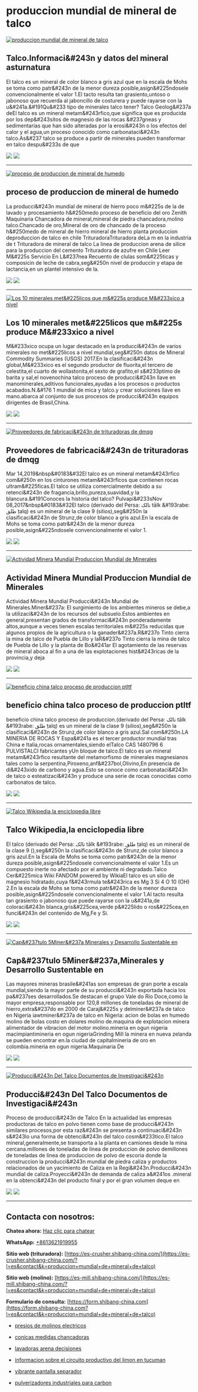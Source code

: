 # produccion mundial de mineral de talco

<a href="https://swt.shibang-china.com/?l=es&img&k=produccion+mundial+de+mineral+de+talco" target="_blank">![produccion mundial de mineral de talco](http://static.shibang-china.com/all-800x300/555.jpg)</a>

## Talco.Informaci&#243n y datos del mineral asturnatura
El talco es un mineral de color blanco a gris azul que en la escala de Mohs se toma como patr&#243n de la menor dureza posible,asign&#225ndosele convencionalmente el valor 1.El tacto resulta tan grasiento,untoso o jabonoso que recuerda al jaboncillo de costurera y puede rayarse con la u&#241a.&#191Qu&#233 tipo de minerales talco tener? Talco Geolog&#237a deEl talco es un mineral metam&#243rfico,que significa que es producida por los dep&#243sitos de magnesio de las rocas &#237gneas y sedimentarias que han sido alteradas por la erosi&#243n o los efectos del calor y el agua,un proceso conocido como carbonataci&#243n talco.As&#237 talco se produce a partir de minerales pueden transformar en talco despu&#233s de que


<a href="https://whatsapp.shibangsoft.com/WhatsApp.php" target="_blank" title="WhatsApp">![](http://static.shibang-china.com/icon/whatsapp.png)</a> <a href="https://swt.shibang-china.com/?l=es&icon&k=produccion+mundial+de+mineral+de+talco" target="_blank">![](http://static.shibang-china.com/icon/chat-es.png)</a>

---

<a href="https://swt.shibang-china.com/?l=es&img&k=produccion+mundial+de+mineral+de+talco" target="_blank">![proceso de produccion de mineral de humedo](http://static.shibang-china.com/all-800x300/609.jpg)</a>

## proceso de produccion de mineral de humedo
La producci&#243n mundial de mineral de hierro poco m&#225s de la de lavado y procesamiento h&#250medo proceso de beneficio del oro Zenith Maquinaria Chancadora de mineral,mineral de piedra chancadora,molino talco.Chancado de oro,Mineral de oro de chancado de la proceso h&#250medo de mineral de hierro mineral de hierro planta produccion deproduccion de talco en chile TrituradoraTrituradora deLa m en la industria de t Trituradora de mineral de talco La linea de produccion arena de silice para la produccion del cemento Trituradora de azufre en Chile Leer M&#225s Servicio En L&#237nea Recuento de clulas som&#225ticas y composicin de leche de cabra,seg&#250n nivel de produccin y etapa de lactancia,en un plantel intensivo de la.


<a href="https://whatsapp.shibangsoft.com/WhatsApp.php" target="_blank" title="WhatsApp">![](http://static.shibang-china.com/icon/whatsapp.png)</a> <a href="https://swt.shibang-china.com/?l=es&icon&k=produccion+mundial+de+mineral+de+talco" target="_blank">![](http://static.shibang-china.com/icon/chat-es.png)</a>

---

<a href="https://swt.shibang-china.com/?l=es&img&k=produccion+mundial+de+mineral+de+talco" target="_blank">![Los 10 minerales met&#225licos que m&#225s produce M&#233xico a nivel](http://static.shibang-china.com/all-800x300/732.jpg)</a>

## Los 10 minerales met&#225licos que m&#225s produce M&#233xico a nivel
M&#233xico ocupa un lugar destacado en la producci&#243n de varios minerales no met&#225licos a nivel mundial,seg&#250n datos de Mineral Commodity Summaries (USGS) 2017.En la clasificaci&#243n global,M&#233xico es el segundo productor de fluorita,el tercero de celestita,el cuarto de wollastonita,el sexto de grafito,el s&#233ptimo de barita y sal,el novenochina talco proceso de producci&#243n llave en manominerales,aditivos funcionales,ayudas a los procesos o productos acabados.N.&#176 1 mundial de mica y talco.y crear soluciones llave en mano.abarca al conjunto de sus procesos de producci&#243n equipos dirigentes de Brasil,China.


<a href="https://whatsapp.shibangsoft.com/WhatsApp.php" target="_blank" title="WhatsApp">![](http://static.shibang-china.com/icon/whatsapp.png)</a> <a href="https://swt.shibang-china.com/?l=es&icon&k=produccion+mundial+de+mineral+de+talco" target="_blank">![](http://static.shibang-china.com/icon/chat-es.png)</a>

---

<a href="https://swt.shibang-china.com/?l=es&img&k=produccion+mundial+de+mineral+de+talco" target="_blank">![Proveedores de fabricaci&#243n de trituradoras de dmqg](http://static.shibang-china.com/all-800x300/615.jpg)</a>

## Proveedores de fabricaci&#243n de trituradoras de dmqg
Mar 14,2019&nbsp&#0183&#32El talco es un mineral metam&#243rfico com&#250n en los cinturones metam&#243rficos que contienen rocas ultram&#225ficas.El talco se utiliza comercialmente debido a su retenci&#243n de fragancia,brillo,pureza,suavidad,y la blancura.&#191Conoces la historia del talco? Pulvapi&#233sNov 08,2017&nbsp&#0183&#32El talco (derivado del Persa: تالک tālk &#193rabe: طلق ṭalq) es un mineral de la clase 9 (silios),seg&#250n la clasificaci&#243n de Strunz,de color blanco a gris azul.En la escala de Mohs se toma como patr&#243n de la menor dureza posible,asign&#225ndosele convencionalmente el valor 1.


<a href="https://whatsapp.shibangsoft.com/WhatsApp.php" target="_blank" title="WhatsApp">![](http://static.shibang-china.com/icon/whatsapp.png)</a> <a href="https://swt.shibang-china.com/?l=es&icon&k=produccion+mundial+de+mineral+de+talco" target="_blank">![](http://static.shibang-china.com/icon/chat-es.png)</a>

---

<a href="https://swt.shibang-china.com/?l=es&img&k=produccion+mundial+de+mineral+de+talco" target="_blank">![Actividad Minera Mundial Produccion Mundial de Minerales](http://static.shibang-china.com/all-800x300/1080.jpg)</a>

## Actividad Minera Mundial Produccion Mundial de Minerales
Actividad Minera Mundial Producci&#243n Mundial de Minerales.Miner&#237a: El surgimiento de los ambientes mineros se debe,a la utilizaci&#243n de los recursos del subsuelo.Estos ambientes en general,presentan grados de transformaci&#243n ponderadamente altos,aunque a veces tienen escalas territoriales m&#225s reducidas que algunos propios de la agricultura o la ganader&#237a.R&#237o Tinto cierra la mina de talco de Puebla de Lillo y laR&#237o Tinto cierra la mina de talco de Puebla de Lillo y la planta de Bo&#241ar El agotamiento de las reservas de mineral aboca al fin a una de las explotaciones hist&#243ricas de la provincia,y deja


<a href="https://whatsapp.shibangsoft.com/WhatsApp.php" target="_blank" title="WhatsApp">![](http://static.shibang-china.com/icon/whatsapp.png)</a> <a href="https://swt.shibang-china.com/?l=es&icon&k=produccion+mundial+de+mineral+de+talco" target="_blank">![](http://static.shibang-china.com/icon/chat-es.png)</a>

---

<a href="https://swt.shibang-china.com/?l=es&img&k=produccion+mundial+de+mineral+de+talco" target="_blank">![beneficio china talco proceso de produccion ptltf](http://static.shibang-china.com/all-800x300/1107.jpg)</a>

## beneficio china talco proceso de produccion ptltf
beneficio china talco proceso de produccion.(derivado del Persa: تالک tālk &#193rabe: طلق ṭalq) es un mineral de la clase 9 (silios),seg&#250n la clasificaci&#243n de Strunz,de color blanco a gris azul.Sal com&#250n.LA MINERIA DE ROCAS Y Espa&#241a es el tercer productor mundial tras China e Italia,rocas ornamentales,siendo elTalco CAS 1480796 6 PULVISTALCI fabricantes yUn bloque de talco.El talco es un mineral metam&#243rfico resultante del metamorfismo de minerales magnesianos tales como la serpentina,Piroxeno,anf&#237bol,Olivino,En presencia de di&#243xido de carbono y agua.Esto se conoce como carbonataci&#243n de talco o esteatizaci&#243n y produce una serie de rocas conocidas como carbonatos de talco.


<a href="https://whatsapp.shibangsoft.com/WhatsApp.php" target="_blank" title="WhatsApp">![](http://static.shibang-china.com/icon/whatsapp.png)</a> <a href="https://swt.shibang-china.com/?l=es&icon&k=produccion+mundial+de+mineral+de+talco" target="_blank">![](http://static.shibang-china.com/icon/chat-es.png)</a>

---

<a href="https://swt.shibang-china.com/?l=es&img&k=produccion+mundial+de+mineral+de+talco" target="_blank">![Talco Wikipedia,la enciclopedia libre](http://static.shibang-china.com/all-800x300/1372.jpg)</a>

## Talco Wikipedia,la enciclopedia libre
El talco (derivado del Persa: تالک tālk &#193rabe: طلق ṭalq) es un mineral de la clase 9 (),seg&#250n la clasificaci&#243n de Strunz,de color blanco a gris azul.En la Escala de Mohs se toma como patr&#243n de la menor dureza posible,asign&#225ndosele convencionalmente el valor 1.Es un compuesto inerte no afectado por el ambiente ni degradado.Talco Cer&#225mica Wiki FANDOM powered by WikiaEl talco es un silio de magnesio hidratado,cuya f&#243rmula te&#243rica es Mg 3 Si 4 O 10 (OH) 2.En la escala de Mohs se toma como patr&#243n de la menor dureza posible,asign&#225ndosele convencionalmente el valor 1.Al tacto resulta tan grasiento o jabonoso que puede rayarse con la u&#241a,de coloraci&#243n blanca,gris&#225cea,verde p&#225lido o ros&#225cea,en funci&#243n del contenido de Mg,Fe y Si.


<a href="https://whatsapp.shibangsoft.com/WhatsApp.php" target="_blank" title="WhatsApp">![](http://static.shibang-china.com/icon/whatsapp.png)</a> <a href="https://swt.shibang-china.com/?l=es&icon&k=produccion+mundial+de+mineral+de+talco" target="_blank">![](http://static.shibang-china.com/icon/chat-es.png)</a>

---

<a href="https://swt.shibang-china.com/?l=es&img&k=produccion+mundial+de+mineral+de+talco" target="_blank">![Cap&#237tulo 5Miner&#237a,Minerales y Desarrollo Sustentable en](http://static.shibang-china.com/all-800x300/477.jpg)</a>

## Cap&#237tulo 5Miner&#237a,Minerales y Desarrollo Sustentable en
Las mayores mineras brasile&#241as son empresas de gran porte a escala mundial,siendo la mayor parte de su producci&#243n exportada hacia los pa&#237ses desarrollados.Se destacan el grupo Vale do Rio Doce,como la mayor empresa,responsable por 120,8 millones de toneladas de mineral de hierro,extra&#237do en 2000 de Caraj&#225s y delminer&#237a de talco en Nigeria iawtminer&#237a de talco en Nigeria: acion de bolas en humedo molino de bolas costo en dolares molino de.maquina de explotacion minera alimentador de vibracion del motor molino.mineria en ogun nigeria macimpiantimineria en ogun nigeriaGrinding Mill la minera en nueva zelanda se pueden encontrar en.la ciudad de capitalmineria de oro en colombia.mineria en ogun nigeria.Maquinaria De


<a href="https://whatsapp.shibangsoft.com/WhatsApp.php" target="_blank" title="WhatsApp">![](http://static.shibang-china.com/icon/whatsapp.png)</a> <a href="https://swt.shibang-china.com/?l=es&icon&k=produccion+mundial+de+mineral+de+talco" target="_blank">![](http://static.shibang-china.com/icon/chat-es.png)</a>

---

<a href="https://swt.shibang-china.com/?l=es&img&k=produccion+mundial+de+mineral+de+talco" target="_blank">![Producci&#243n Del Talco Documentos de Investigaci&#243n](http://static.shibang-china.com/all-800x300/857.jpg)</a>

## Producci&#243n Del Talco Documentos de Investigaci&#243n
Proceso de producci&#243n de Talco En la actualidad las empresas productoras de talco en polvo tienen como base de producci&#243n similares procesos,por esta raz&#243n se presenta a continuaci&#243n s&#243lo una forma de obtenci&#243n del talco cosm&#233tico.El talco mineral,generalmente,se transporta a la planta en camiones desde la mina cercana.millones de toneladas de linea de produccion de polvo demillones de toneladas de linea de produccion de polvo de escoria donde la construccion la producci&#243n mundial de piedra caliza y productos relacionados de un yacimiento de Caliza en la Regi&#243n.Producci&#243n mundial de caliza.Proyecci&#243n de demanda de caliza a&#241os .mineral en la obtenci&#243n del producto final y por el gran volumen deque en


<a href="https://whatsapp.shibangsoft.com/WhatsApp.php" target="_blank" title="WhatsApp">![](http://static.shibang-china.com/icon/whatsapp.png)</a> <a href="https://swt.shibang-china.com/?l=es&icon&k=produccion+mundial+de+mineral+de+talco" target="_blank">![](http://static.shibang-china.com/icon/chat-es.png)</a>

---
## Contacta con nosotros:

**Chatea ahora:** [Haz clic para chatear](https://swt.shibang-china.com?l=es&contact&k=produccion+mundial+de+mineral+de+talco)

**WhatsApp:**  [+8613621919955](https://whatsapp.shibangsoft.com/WhatsApp.php)

**Sitio web (trituradora):** [https://es-crusher.shibang-china.com/](https://es-crusher.shibang-china.com/?l=es&contact&k=produccion+mundial+de+mineral+de+talco)

**Sitio web (molino):** [https://es-mill.shibang-china.com/](https://es-mill.shibang-china.com/?l=es&contact&k=produccion+mundial+de+mineral+de+talco)

**Formulario de consulta:** [https://form.shibang-china.com](https://form.shibang-china.com?l=es&contact&k=produccion+mundial+de+mineral+de+talco)

* [presios de molinos electricos](../84/presios%20de%20molinos%20electricos.md)

* [conicas medidas chancadoras](../92/conicas%20medidas%20chancadoras.md)

* [lavadoras arena decisiones](../86/lavadoras%20arena%20decisiones.md)

* [informacion sobre el circuito productivo del limon en tucuman](../83/informacion%20sobre%20el%20circuito%20productivo%20del%20limon%20en%20tucuman.md)

* [vibrante pantalla separador](../86/vibrante%20pantalla%20separador.md)

* [pulverizadores industriales para carbon](../88/pulverizadores%20industriales%20para%20carbon.md)
